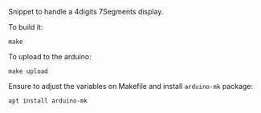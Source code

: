 Snippet to handle a 4digits 7Segments display.

To build it:

    make

To upload to the arduino:

    make upload

Ensure to adjust the variables on Makefile and install `arduino-mk` package:

    apt install arduino-mk
